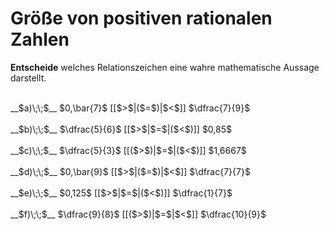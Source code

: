 <!--
version:  0.0.1

language: de

@style
input {
    text-align: center;
}
@end

formula: \carry   \textcolor{red}{\scriptsize #1}
formula: \digit   \rlap{\carry{#1}}\phantom{#2}#2
formula: \permil  \text{‰}

import: https://raw.githubusercontent.com/LiaTemplates/Tikz-Jax/main/README.md

script: https://cdn.jsdelivr.net/gh/LiaTemplates/Tikz-Jax@main/dist/index.js


tags: Bruchrechnung, Dezimalzahlen, Periodizitäten, Zahlenverständnis, leicht, niedrig, Angeben

comment: Welche Zahl ist größer? Wähle aus.

author: Martin Lommatzsch

-->




# Größe von positiven rationalen Zahlen

**Entscheide** welches Relationszeichen eine wahre mathematische Aussage darstellt.

<br>
__$a)\;\;$__ $0,\bar{7}$ [[$>$|($=$)|$<$]] $\dfrac{7}{9}$ 
<br>
<br>
__$b)\;\;$__ $\dfrac{5}{6}$ [[$>$|$=$|($<$)]] $0,85$ 
<br>
<br>
__$c)\;\;$__ $\dfrac{5}{3}$ [[($>$)|$=$|($<$)]] $1,6667$ 
<br>
<br>
__$d)\;\;$__ $0,\bar{9}$ [[$>$|($=$)|$<$]] $\dfrac{7}{7}$ 
<br>
<br>
__$e)\;\;$__ $0,125$ [[$>$|$=$|($<$)]] $\dfrac{1}{7}$ 
<br>
<br>
__$f)\;\;$__ $\dfrac{9}{8}$ [[($>$)|$=$|$<$]] $\dfrac{10}{9}$ 

<br>
<br>
<br>
<br>

